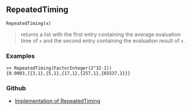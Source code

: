 ## RepeatedTiming

```
RepeatedTiming(x)
```

> returns a list with the first entry containing the average evaluation time of `x` and the second entry containing the evaluation result of `x`.

### Examples

```
>> RepeatedTiming(FactorInteger(2^32-1))
{0.0003,{{3,1},{5,1},{17,1},{257,1},{65537,1}}}
```

### Github

* [Implementation of RepeatedTiming](https://github.com/axkr/symja_android_library/blob/master/symja_android_library/matheclipse-core/src/main/java/org/matheclipse/core/builtin/Programming.java#L2474) 
